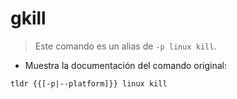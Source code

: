 # gkill

> Este comando es un alias de `-p linux kill`.

- Muestra la documentación del comando original:

`tldr {{[-p|--platform]}} linux kill`

